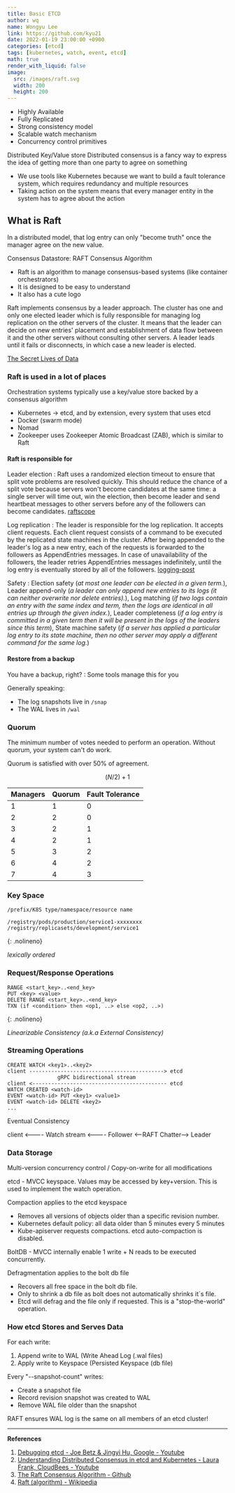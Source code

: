 ```yaml
---
title: Basic ETCD
author: wq
name: Wongyu Lee
link: https://github.com/kyu21
date: 2022-01-19 23:00:00 +0900
categories: [etcd]
tags: [kubernetes, watch, event, etcd]
math: true
render_with_liquid: false
image:
  src: /images/raft.svg
  width: 200
  height: 200
---
```


* Highly Available
* Fully Replicated
* Strong consistency model
* Scalable watch mechanism
* Concurrency control primitives

Distributed Key/Value store
Distributed consensus is a fancy way to express the idea of getting more than one party to agree on something

* We use tools like Kubernetes because we want to build a fault tolerance system, which requires redundancy and multiple resources
* Taking action on the system means that every manager entity in the system has to agree about the action

## What is Raft

In a distributed model, that log entry can only "become truth" once the manager agree on the new value.

Consensus Datastore: RAFT Consensus Algorithm

* Raft is an algorithm to manage consensus-based systems (like container orchestrators)
* It is designed to be easy to understand
* It also has a cute logo

Raft implements consensus by a leader approach.
The cluster has one and only one elected leader which is fully responsible for managing log replication on the other servers of the cluster.
It means that the leader can decide on new entries' placement and establishment of data flow between it and the other servers without consulting other servers.
A leader leads until it fails or disconnects, in which case a new leader is elected.

[The Secret Lives of Data](http://thesecretlivesofdata.com/raft/)

### Raft is used in a lot of places

Orchestration systems typically use a key/value store backed by a consensus algorithm

* Kubernetes -> etcd, and by extension, every system that uses etcd
* Docker (swarm mode)
* Nomad
* Zookeeper uses Zookeeper Atomic Broadcast (ZAB), which is similar to Raft

#### Raft is responsible for

Leader election
: Raft uses a randomized election timeout to ensure that split vote problems are resolved quickly.
This should reduce the chance of a split vote because servers won't become candidates at the same time: a single server will time out,
win the election, then become leader and send heartbeat messages to other servers before any of the followers can become candidates.
[raftscope](https://raft.github.io/raftscope/index.html)

Log replication
: The leader is responsible for the log replication.
It accepts client requests. Each client request consists of a command to be executed by the replicated state machines in the cluster.
After being appended to the leader's log as a new entry, each of the requests is forwarded to the followers as AppendEntries messages.
In case of unavailability of the followers, the leader retries AppendEntries messages indefinitely, until the log entry is eventually stored by all of the followers.
[logging-post](https://engineering.linkedin.com/distributed-systems/log-what-every-software-engineer-should-know-about-real-time-datas-unifying)

Safety
: Election safety (_at most one leader can be elected in a given term._),
Leader append-only (_a leader can only append new entries to its logs (it can neither overwrite nor delete entries)._),
Log matching (_if two logs contain an entry with the same index and term, then the logs are identical in all entries up through the given index._),
Leader completeness (_if a log entry is committed in a given term then it will be present in the logs of the leaders since this term_),
State machine safety (_if a server has applied a particular log entry to its state machine, then no other server may apply a different command for the same log._)

#### Restore from a backup

You have a backup, right? : Some tools manage this for you

Generally speaking:
* The log snapshots live in `/snap`
* The WAL lives in `/wal`

### Quorum

The minimum number of votes needed to perform an operation.
Without quorum, your system can't do work.

Quorum is satisfied with over 50% of agreement.

$$ (N/2) + 1 $$

| Managers | Quorum | Fault Tolerance |
|----------|--------|-----------------|
| 1        | 1      | 0               |
| 2        | 2      | 0               |
| 3        | 2      | 1               |
| 4        | 2      | 1               |
| 5        | 3      | 2               |
| 6        | 4      | 2               |
| 7        | 4      | 3               |

### Key Space

`/prefix/K8S type/namespace/resource name`

```shell
/registry/pods/production/service1-xxxxxxxx
/registry/replicasets/development/service1
```
{: .nolineno}

_lexically ordered_

### Request/Response Operations

```shell
RANGE <start_key>..<end_key>
PUT <key> <value>
DELETE RANGE <start_key>..<end_key>
TXN (if <condition> then <op1, ..> else <op2, ..>)
```
{: .nolineno}

_Linearizable Consistency (a.k.a External Consistency)_

### Streaming Operations

```shell
CREATE WATCH <key1>..<key2>
client -------------------------------------------> etcd
                gRPC bidirectional stream
client <------------------------------------------- etcd
WATCH CREATED <watch-id>
EVENT <watch-id> PUT <key1> <value1>
EVENT <watch-id> DELETE <key2>
...
```

Eventual Consistency

client <Cache>  <---- Watch stream <---- Follower <--RAFT Chatter--> Leader

### Data Storage

Multi-version concurrency control / Copy-on-write for all modifications

etcd - MVCC keyspace.
Values may be accessed by key+version.
This is used to implement the watch operation.

Compaction applies to the etcd keyspace

* Removes all versions of objects older than a specific revision number.
* Kubernetes default policy: all data older than 5 minutes every 5 minutes
* Kube-apiserver requests compactions. etcd auto-compaction is disabled.

BoltDB - MVCC internally enable 1 write + N reads to be executed concurrently.

Defragmentation applies to the bolt db file

* Recovers all free space in the bolt db file.
* Only to shrink a db file as bolt does not automatically shrinks it`s file.
* Etcd will defrag and the file only if requested. This is a "stop-the-world" operation.

### How etcd Stores and Serves Data

For each write:
1. Append write to WAL (Write Ahead Log (.wal files)
2. Apply write to Keyspace (Persisted Keyspace (db file)

Every "--snapshot-count" writes:
* Create a snapshot file
* Record revision snapshot was created to WAL
* Remove WAL file older than the snapshot

RAFT ensures WAL log is the same on all members of an etcd cluster!

---

**References**

1. [Debugging etcd - Joe Betz & Jingyi Hu, Google - Youtube](https://www.youtube.com/watch?v=NVMZBBQ9hsM)
2. [Understanding Distributed Consensus in etcd and Kubernetes - Laura Frank, CloudBees - Youtube](https://www.youtube.com/watch?v=n9VKAKwBj_0)
3. [The Raft Consensus Algorithm - Github](https://raft.github.io)
4. [Raft (algorithm) - Wikipedia](https://en.wikipedia.org/wiki/Raft_(algorithm))
